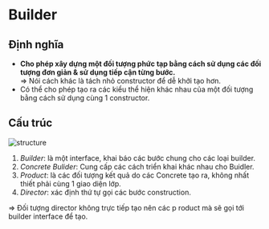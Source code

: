 # Builder 
## Định nghĩa
- **Cho phép xây dựng một đối tượng phức tạp bằng cách sử dụng các đối tượng đơn giản & sử dụng tiếp cận từng bước.**  
    => Nói cách khác là tách nhỏ constructor để dễ khởi tạo hơn.
- Có thể cho phép tạo ra các kiểu thể hiện khác nhau của một đối tượng bằng cách sử dụng cùng 1 constructor.
## Cấu trúc
![structure](https://refactoring.guru/images/patterns/diagrams/builder/structure.png?id=fe9e23559923ea0657aa5fe75efef333)
1. *Builder*: là một interface, khai báo các bước chung cho các loại builder.
2. *Concrete Bulider*: Cung cấp các cách triển khai khác nhau cho Buidler.
3. *Product*: là các đối tượng kết quả do các Concrete tạo ra, không nhất thiết phải cùng 1 giao diện lớp.
4. *Director*: xác định thứ tự gọi các bước construction.

=> Đối tượng director không trực tiếp tạo nên các p roduct mà sẽ gọi tới builder interface để tạo.